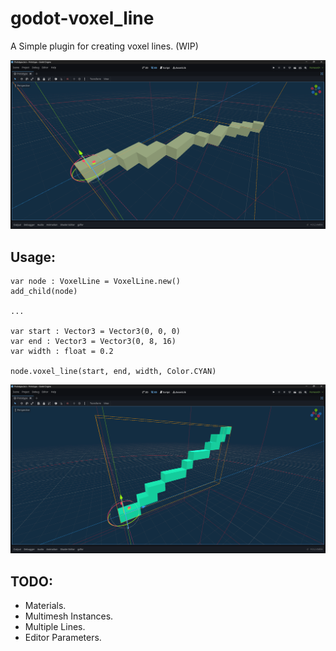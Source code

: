 # godot-voxel_line
A Simple plugin for creating voxel lines. (WIP)

<a href="voxel_line.png?raw=true"><img width=900 src="voxel_line.png"></a>

## Usage:

``` gdscript
var node : VoxelLine = VoxelLine.new()
add_child(node)

...

var start : Vector3 = Vector3(0, 0, 0)
var end : Vector3 = Vector3(0, 8, 16)
var width : float = 0.2

node.voxel_line(start, end, width, Color.CYAN)

```

<a href="Screenshot 2023-04-09 124043.png?raw=true"><img width=900 src="Screenshot 2023-04-09 124043.png"></a>

## TODO:

- Materials.
- Multimesh Instances.
- Multiple Lines.
- Editor Parameters.
